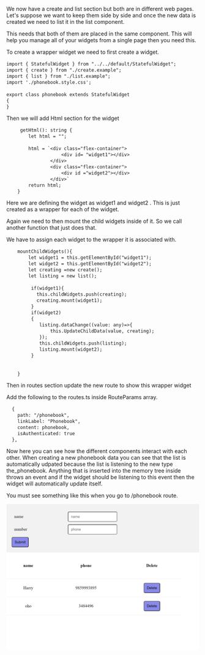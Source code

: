 We now have a create and list section but both are in different web pages. Let's suppose we want to keep them side  by side and once the new data is created we need to list it in the list component.

This needs that both of them are placed in the same component. This will help you manage all of your widgets from a single  page then you need this.

To create a wrapper widget we need to first create a widget.



```
import { StatefulWidget } from "../../default/StatefulWidget";
import { create } from "./create.example";
import { list } from "./list.example";
import './phonebook.style.css';

export class phonebook extends StatefulWidget
{
}
```

Then we will add Html section for the widget

```
     getHtml(): string {
        let html = "";

        html = `<div class="flex-container">
                    <div id= "widget1"></div>
                </div>
                <div class="flex-container">
                    <div id ="widget2"></div>
                </div>`
        return html;
    }
```

Here we are defining the widget as widget1 and widget2 . This is just created as a wrapper for each of the widget.



Again we need to then mount the child widgets inside of it. So we call another function that just does that.

We have to assign each widget to the wrapper it is associated with. 

```
    mountChildWidgets(){
        let widget1 = this.getElementById("widget1");
        let widget2 = this.getElementById("widget2");
        let creating =new create();
        let listing = new list();

         if(widget1){
           this.childWidgets.push(creating);
           creating.mount(widget1);
         }
         if(widget2)
         {
            listing.dataChange((value: any)=>{
                this.UpdateChildData(value, creating);
            });
            this.childWidgets.push(listing);
            listing.mount(widget2);
         }

         
    }
```



Then in routes section update the new route to show this wrapper widget

Add the following to the routes.ts inside RouteParams array.

```
  {
    path: "/phonebook",
    linkLabel: "Phonebook",
    content: phonebook,
    isAuthenticated: true
  },
```

Now here you can see how the different components interact with each other. When creating a new phonebook data you can see that the list is automatically udpated because the list is listening to the new type the_phonebook. Anything that is inserted into the memory tree inside throws an event and if the widget should be listening to this event then the widget will automatically update itself.





You must see something like this when you go to /phonebook route.

![local_to_real_nodes](images/wrapper.png)
